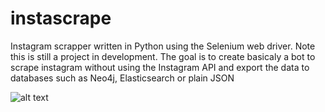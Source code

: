 # instascrape
Instagram scrapper written in Python using the Selenium web driver. Note this is still a project in development. The goal is to create basicaly a bot to scrape instagram without using the Instagram API and export the data to databases such as Neo4j, Elasticsearch or plain JSON

![alt text](https://imgur.com/a/SH3dkAd)


